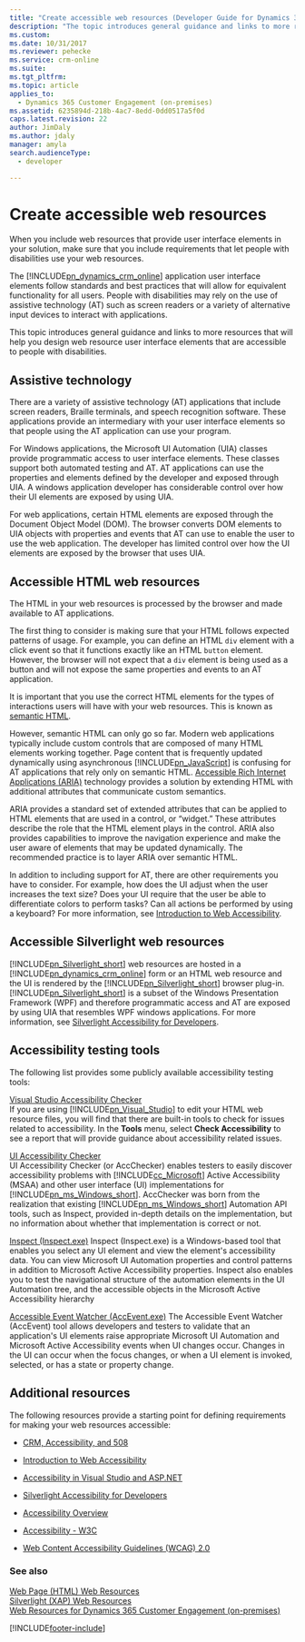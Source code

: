 ```yaml
---
title: "Create accessible web resources (Developer Guide for Dynamics 365 Customer Engagement (on-premises)) | MicrosoftDocs"
description: "The topic introduces general guidance and links to more resources that will help you design web resource user interface elements that are accessible to people with disabilities."
ms.custom: 
ms.date: 10/31/2017
ms.reviewer: pehecke
ms.service: crm-online
ms.suite: 
ms.tgt_pltfrm: 
ms.topic: article
applies_to: 
  - Dynamics 365 Customer Engagement (on-premises)
ms.assetid: 6235894d-218b-4ac7-8edd-0dd0517a5f0d
caps.latest.revision: 22
author: JimDaly
ms.author: jdaly
manager: amyla
search.audienceType: 
  - developer

---
```

# Create accessible web resources

When you include web resources that provide user interface elements in your solution, make sure that you include requirements that let people with disabilities use your web resources.  
  
 The [!INCLUDE[pn_dynamics_crm_online](../includes/pn-dynamics-crm-online.md)] application user interface elements follow standards and best practices that will allow for equivalent functionality for all users. People with disabilities may rely on the use of assistive technology (AT) such as screen readers or a variety of alternative input devices to interact with applications.  
  
 This topic introduces general guidance and links to more resources that will help you design web resource user interface elements that are accessible to people with disabilities.  
  
<a name="BKMK_AT"></a>   
## Assistive technology  
 There are a variety of assistive technology (AT) applications that include screen readers, Braille terminals, and speech recognition software. These applications provide an intermediary with your user interface elements so that people using the AT application can use your program.  
  
 For Windows applications, the Microsoft UI Automation (UIA) classes provide programmatic access to user interface elements. These classes support both automated testing and AT. AT applications can use the properties and elements defined by the developer and exposed through UIA. A windows application developer has considerable control over how their UI elements are exposed by using UIA.  
  
 For web applications, certain HTML elements are exposed through the Document Object Model (DOM). The browser converts DOM elements to UIA objects with properties and events that AT can use to enable the user to use the web application. The developer has limited control over how the UI elements are exposed by the browser that uses UIA.  
  
<a name="BKMK_HTMLWebResources"></a>   
## Accessible HTML web resources  
 The HTML in your web resources is processed by the browser and made available to AT applications.  
  
 The first thing to consider is making sure that your HTML follows expected patterns of usage. For example, you can define an HTML `div` element with a click event so that it functions exactly like an HTML `button` element. However, the browser will not expect that a `div` element is being used as a button and will not expose the same properties and events to an AT application.  
  
 It is important that you use the correct HTML elements for the types of interactions users will have with your web resources. This is known as [semantic HTML](/microsoft-edge/accessibility/).  
  
 However, semantic HTML can only go so far. Modern web applications typically include custom controls that are composed of many HTML elements working together. Page content that is frequently updated dynamically using asynchronous [!INCLUDE[pn_JavaScript](../includes/pn-javascript.md)] is confusing for AT applications that rely only on semantic HTML. [Accessible Rich Internet Applications (ARIA)](/microsoft-edge/accessibility/) technology provides a solution by extending HTML with additional attributes that communicate custom semantics.  
  
 ARIA provides a standard set of extended attributes that can be applied to HTML elements that are used in a control, or “widget.” These attributes describe the role that the HTML element plays in the control. ARIA also provides capabilities to improve the navigation experience and make the user aware of elements that may be updated dynamically. The recommended practice is to layer ARIA over semantic HTML.  
  
 In addition to including support for AT, there are other requirements you have to consider. For example, how does the UI adjust when the user increases the text size? Does your UI require that the user be able to differentiate colors to perform tasks? Can all actions be performed by using a keyboard? For more information, see [Introduction to Web Accessibility](/previous-versions/windows/apps/hh452681(v=win.10)).  
  
<a name="BKMK_SilverlightWebResources"></a>   
## Accessible Silverlight web resources  
 [!INCLUDE[pn_Silverlight_short](../includes/pn-silverlight-short.md)] web resources are hosted in a [!INCLUDE[pn_dynamics_crm_online](../includes/pn-dynamics-crm-online.md)] form or an HTML web resource and the UI is rendered by the [!INCLUDE[pn_Silverlight_short](../includes/pn-silverlight-short.md)] browser plug-in. [!INCLUDE[pn_Silverlight_short](../includes/pn-silverlight-short.md)] is a subset of the Windows Presentation Framework (WPF) and therefore programmatic access and AT are exposed by using UIA that resembles WPF windows applications. For more information, see [Silverlight Accessibility for Developers](/previous-versions/windows/).  
  
<a name="BKMK_AccessiblityTestingTools"></a>   
## Accessibility testing tools  
 The following list provides some publicly available accessibility testing tools:  
  
 [Visual Studio Accessibility Checker](/previous-versions/ms228004(v=vs.140))  
 If you are using [!INCLUDE[pn_Visual_Studio](../includes/pn-visual-studio.md)] to edit your HTML web resource files, you will find that there are built-in tools to check for issues related to accessibility. In the **Tools** menu, select **Check Accessibility** to see a report that will provide guidance about accessibility related issues.  
  
 [UI Accessibility Checker](https://acccheck.codeplex.com/)  
 UI Accessibility Checker (or AccChecker) enables testers to easily discover accessibility problems with [!INCLUDE[cc_Microsoft](../includes/cc-microsoft.md)] Active Accessibility (MSAA) and other user interface (UI) implementations for [!INCLUDE[pn_ms_Windows_short](../includes/pn-ms-windows-short.md)]. AccChecker was born from the realization that existing [!INCLUDE[pn_ms_Windows_short](../includes/pn-ms-windows-short.md)] Automation API tools, such as Inspect, provided in-depth details on the implementation, but no information about whether that implementation is correct or not.  
  
 [Inspect (Inspect.exe)](https://msdn.microsoft.com/library/windows/desktop/dd318521\(v=vs.85\).aspx)  
 Inspect (Inspect.exe) is a Windows-based tool that enables you select any UI element and view the element's accessibility data. You can view Microsoft UI Automation properties and control patterns in addition to Microsoft Active Accessibility properties. Inspect also enables you to test the navigational structure of the automation elements in the UI Automation tree, and the accessible objects in the Microsoft Active Accessibility hierarchy  
  
 [Accessible Event Watcher (AccEvent.exe)](https://msdn.microsoft.com/library/windows/desktop/dd317979\(v=vs.85\).aspx)  
 The Accessible Event Watcher (AccEvent) tool allows developers and testers to validate that an application's UI elements raise appropriate Microsoft UI Automation and Microsoft Active Accessibility events when UI changes occur. Changes in the UI can occur when the focus changes, or when a UI element is invoked, selected, or has a state or property change.  
  
<a name="BKMK_AdditionalResources"></a>   
## Additional resources  
 The following resources provide a starting point for defining requirements for making your web resources accessible:  
  
-   [CRM, Accessibility, and 508](https://blogs.msdn.com/b/devkeydet/archive/2013/01/29/crm-accessibility-and-508.aspx)  
  
-   [Introduction to Web Accessibility](/previous-versions/windows/apps/hh452681(v=win.10))  
  
-   [Accessibility in Visual Studio and ASP.NET](/previous-versions/ms228004(v=vs.140))  
  
-   [Silverlight Accessibility for Developers](/previous-versions/windows/)  
  
-   [Accessibility Overview](/windows/apps/accessibility)  
  
-   [Accessibility - W3C](https://www.w3.org/standards/webdesign/accessibility)  
  
-   [Web Content Accessibility Guidelines (WCAG) 2.0](https://www.w3.org/TR/WCAG20/)  
  
### See also  
 [Web Page (HTML) Web Resources](webpage-html-web-resources.md)   
 [Silverlight (XAP) Web Resources](silverlight-xap-web-resources.md)   
 [Web Resources for Dynamics 365 Customer Engagement (on-premises)](web-resources.md)


[!INCLUDE[footer-include](../../../includes/footer-banner.md)]